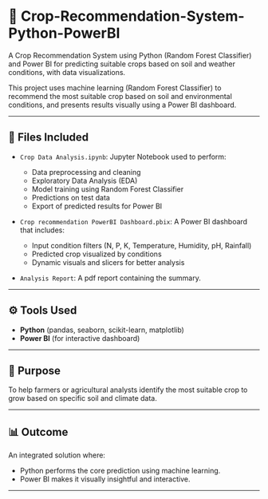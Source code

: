 # 🌾 Crop-Recommendation-System-Python-PowerBI
A Crop Recommendation System using Python (Random Forest Classifier) and Power BI for predicting suitable crops based on soil and weather conditions, with  data visualizations.


This project uses machine learning (Random Forest Classifier) to recommend the most suitable crop based on soil and environmental conditions, and presents results visually using a Power BI dashboard.

---

## 📁 Files Included

- `Crop Data Analysis.ipynb`: Jupyter Notebook used to perform:
  - Data preprocessing and cleaning
  - Exploratory Data Analysis (EDA)
  - Model training using Random Forest Classifier
  - Predictions on test data
  - Export of predicted results for Power BI

- `Crop recommendation PowerBI Dashboard.pbix`: A Power BI dashboard that includes:
  - Input condition filters (N, P, K, Temperature, Humidity, pH, Rainfall)
  - Predicted crop visualized by conditions
  - Dynamic visuals and slicers for better analysis

- `Analysis Report`: A pdf report containing the summary.
   
---

## ⚙️ Tools Used

- **Python** (pandas, seaborn, scikit-learn, matplotlib)
- **Power BI** (for interactive dashboard)

---

## 📌 Purpose

To help farmers or agricultural analysts identify the most suitable crop to grow based on specific soil and climate data.

---

## 📊 Outcome

An integrated solution where:
- Python performs the core prediction using machine learning.
- Power BI makes it visually insightful and interactive.

---


